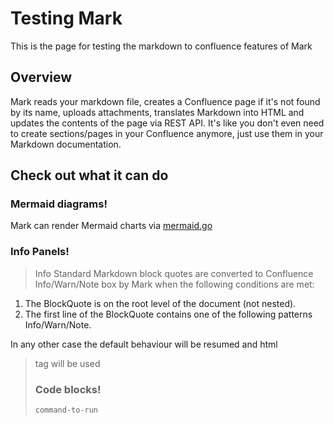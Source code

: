 <!-- Space: OC -->
<!-- Parent: Testing Mark -->
<!-- Title: Test -->

<!-- Include: ../templates/disclaimer.md -->


# Testing Mark

This is the page for testing the markdown to confluence features of Mark

## Overview

Mark reads your markdown file, creates a Confluence page if it's not found by its name, uploads attachments, translates Markdown into HTML and updates the contents of the page via REST API. It's like you don't even need to create sections/pages in your Confluence anymore, just use them in your Markdown documentation.

## Check out what it can do

### Mermaid diagrams!
Mark can render Mermaid charts via [mermaid.go](https://github.com/dreampuf/mermaid.go)  

### Info Panels!

> Info Standard Markdown block quotes are converted to Confluence Info/Warn/Note box by Mark when the following conditions are met:

1. The BlockQuote is on the root level of the document (not nested).
2. The first line of the BlockQuote contains one of the following patterns Info/Warn/Note.

In any other case the default behaviour will be resumed and html <blockquote> tag will be used


### Code blocks!

```bash
command-to-run
```

